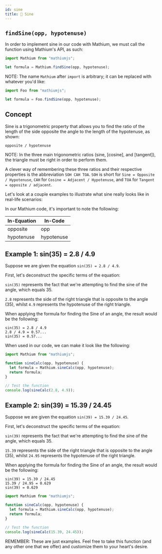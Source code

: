 ```yaml
---
id: sine
title: 🚧 Sine
---
```


## `findSine(opp, hypotenuse)`

In order to implement sine in our code with Mathium, we must call the function using Mathium's API, as such:

```ts
import Mathium from "mathiumjs";

let formula = Mathium.findSine(opp, hypotenuse);
```

NOTE: The name `Mathium` after `import` is arbitrary; it can be replaced with whatever you'd like:

```ts
import Foo from "mathiumjs";

let formula = Foo.findSine(opp, hypotenuse);
```

## Concept

Sine is a trigonometric property that allows you to find the ratio of the length of the side opposite the angle to the length of the hypotenuse, as shown:

```
opposite / hypotenuse
```

NOTE: In the three main trigonometric ratios (sine, [cosine], and [tangent]), the triangle must be right in order to perform them.

A clever way of remembering these three ratios and their respective properties is the abbreviation `SOH CAH TOA`. `SOH` is short for `Sine = Opposite / Hypotenuse`, `CAH` for `Cosine = Adjacent / Hypotenuse`, and `TOA` for `Tangent = opposite / adjacent`.

Let's look at a couple examples to illustrate what sine really looks like in real-life scenarios:

In our Mathium code, it's important to note the following:

| In-Equation | In-Code    |
| ----------- | ---------- |
| opposite    | opp        |
| hypotenuse  | hypotenuse |

## Example 1: sin(35) = 2.8 / 4.9

Suppose we are given the equation `sin(35) = 2.8 / 4.9`.

First, let's deconstruct the specific terms of the equation:

`sin(35)` represents the fact that we're attempting to find the sine of the angle, which equals 35.

`2.8` represents the side of the right triangle that is opposite to the angle (35), whilst `4.9` represents the hypotenuse of the right triangle.

When applying the formula for finding the Sine of an angle, the result would be the following:

```
sin(35) = 2.8 / 4.9
2.8 / 4.9 = 0.57...
sin(35) = 0.57...
```

When used in our code, we can make it look like the following:

```ts
import Mathium from "mathiumjs";

function sineCalc(opp, hypotenuse) {
  let formula = Mathium.sineCalc(opp, hypotenuse);
  return formula;
}

// Test the function
console.log(sineCalc(2.8, 4.9));
```

## Example 2: sin(39) = 15.39 / 24.45

Suppose we are given the equation `sin(39) = 15.39 / 24.45`.

First, let's deconstruct the specific terms of the equation:

`sin(39)` represents the fact that we're attempting to find the sine of the angle, which equals 35.

`15.39` represents the side of the right triangle that is opposite to the angle (35), whilst `24.95` represents the hypotenuse of the right triangle.

When applying the formula for finding the Sine of an angle, the result would be the following:

```
sin(39) = 15.39 / 24.45
15.39 / 24.95 = 0.629
sin(39) = 0.629
```

```ts
import Mathium from "mathiumjs";

function sineCalc(opp, hypotenuse) {
  let formula = Mathium.sineCalc(opp, hypotenuse);
  return formula;
}

// Test the function
console.log(sineCalc(15.39, 24.45));
```

REMEMBER: These are just examples. Feel free to take this function (and any other one that we offer) and customize them to your heart's desire.
